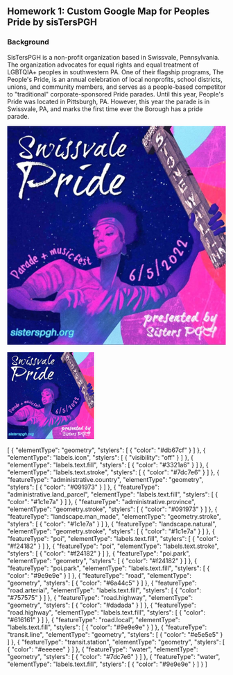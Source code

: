 ## Homework 1: Custom Google Map for Peoples Pride by sisTersPGH

### Background
SisTersPGH is a non-profit organization based in Swissvale, Pennsylvania. The organization advocates for equal rights and equal treatment of LGBTQIA+ peoples in southwestern PA. One of their flagship programs, The People's Pride, is an annual celebration of local nonprofits, school districts, unions, and community members, and serves as a people-based competitor to "traditional" corporate-sponsored Pride parades. Until this year, People's Pride was located in Pittsburgh, PA. However, this year the parade is in Swissvale, PA, and marks the first time ever the Borough has a pride parade. 

![SisTersPGH People's Pride: Swissvale Pride Poster](PeoplesPride.jpeg)

<img src="PeoplesPride.jpeg" width=200/>



[
  {
    "elementType": "geometry",
    "stylers": [
      {
        "color": "#db67cf"
      }
    ]
  },
  {
    "elementType": "labels.icon",
    "stylers": [
      {
        "visibility": "off"
      }
    ]
  },
  {
    "elementType": "labels.text.fill",
    "stylers": [
      {
        "color": "#3321a6"
      }
    ]
  },
  {
    "elementType": "labels.text.stroke",
    "stylers": [
      {
        "color": "#7dc7e6"
      }
    ]
  },
  {
    "featureType": "administrative.country",
    "elementType": "geometry",
    "stylers": [
      {
        "color": "#091973"
      }
    ]
  },
  {
    "featureType": "administrative.land_parcel",
    "elementType": "labels.text.fill",
    "stylers": [
      {
        "color": "#1c1e7a"
      }
    ]
  },
  {
    "featureType": "administrative.province",
    "elementType": "geometry.stroke",
    "stylers": [
      {
        "color": "#091973"
      }
    ]
  },
  {
    "featureType": "landscape.man_made",
    "elementType": "geometry.stroke",
    "stylers": [
      {
        "color": "#1c1e7a"
      }
    ]
  },
  {
    "featureType": "landscape.natural",
    "elementType": "geometry.stroke",
    "stylers": [
      {
        "color": "#1c1e7a"
      }
    ]
  },
  {
    "featureType": "poi",
    "elementType": "labels.text.fill",
    "stylers": [
      {
        "color": "#f24182"
      }
    ]
  },
  {
    "featureType": "poi",
    "elementType": "labels.text.stroke",
    "stylers": [
      {
        "color": "#f24182"
      }
    ]
  },
  {
    "featureType": "poi.park",
    "elementType": "geometry",
    "stylers": [
      {
        "color": "#f24182"
      }
    ]
  },
  {
    "featureType": "poi.park",
    "elementType": "labels.text.fill",
    "stylers": [
      {
        "color": "#9e9e9e"
      }
    ]
  },
  {
    "featureType": "road",
    "elementType": "geometry",
    "stylers": [
      {
        "color": "#6a44c5"
      }
    ]
  },
  {
    "featureType": "road.arterial",
    "elementType": "labels.text.fill",
    "stylers": [
      {
        "color": "#757575"
      }
    ]
  },
  {
    "featureType": "road.highway",
    "elementType": "geometry",
    "stylers": [
      {
        "color": "#dadada"
      }
    ]
  },
  {
    "featureType": "road.highway",
    "elementType": "labels.text.fill",
    "stylers": [
      {
        "color": "#616161"
      }
    ]
  },
  {
    "featureType": "road.local",
    "elementType": "labels.text.fill",
    "stylers": [
      {
        "color": "#9e9e9e"
      }
    ]
  },
  {
    "featureType": "transit.line",
    "elementType": "geometry",
    "stylers": [
      {
        "color": "#e5e5e5"
      }
    ]
  },
  {
    "featureType": "transit.station",
    "elementType": "geometry",
    "stylers": [
      {
        "color": "#eeeeee"
      }
    ]
  },
  {
    "featureType": "water",
    "elementType": "geometry",
    "stylers": [
      {
        "color": "#7dc7e6"
      }
    ]
  },
  {
    "featureType": "water",
    "elementType": "labels.text.fill",
    "stylers": [
      {
        "color": "#9e9e9e"
      }
    ]
  }
]
